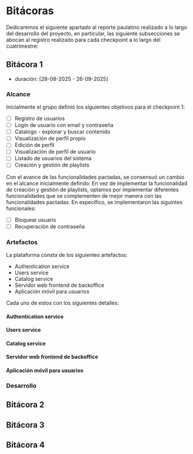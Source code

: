 # Bitácoras

Dedicaremos el siguiente apartado al reporte paulatino realizado a lo largo del desarrollo del proyecto, en particular, las siguiente subsecciones se abocan al registro realizado para cada checkpoint a lo largo del cuatrimestre:

## Bitácora 1

- duración: [28-08-2025 - 26-09-2025]

### Alcance

Inicialmente el grupo definió los siguientes objetivos para el checkpoint 1:

- [ ] Registro de usuarios
- [ ] Login de usuario con email y contraseña
- [ ] Catalogo - explorar y buscar contenido
- [ ] Visualización de perfil propio
- [ ] Edición de perfil
- [ ] Visualización de perfil de usuario
- [ ] Listado de usuarios del sistema
- [ ] Creación y gestión de playlists

Con el avance de las funcionalidades pactadas, se consensuó un cambio en el alcance inicialmente defindo: En vez de implementar la funcionalidad de creación y gestión de playlists, optamos por implementar diferentes funcionalidades que se complementen de mejor manera con las funcionalidades pactadas. En específico, se implementaron las siguintes funcionales:

- [ ] Bloquear usuario
- [ ] Recuperación de contraseña

### Artefactos

La plataforma consta de los siguientes artefactos:

- Authentication service
- Users service
- Catalog service
- Servidor web frontend de backoffice
- Aplicación móvil para usuarios

Cada uno de estos con los siguientes detalles:

#### Authentication service

#### Users service

#### Catalog service

#### Servidor web frontend de backoffice

#### Aplicación móvil para usuarios

### Desarrollo

## Bitácora 2

## Bitácora 3

## Bitácora 4

